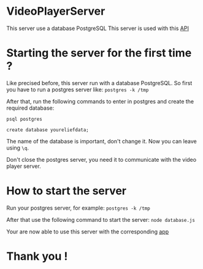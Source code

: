 # VideoPlayerServer

This server use a database PostgreSQL
This server is used with this [API](https://github.com/Theo-DARONAT/VideoPlayerApp.git)

# Starting the server for the first time ?

Like precised before, this server run with a database PostgreSQL.
So first you have to run a postgres server like: ```postgres -k /tmp```

After that, run the following commands to enter in postgres and create the required database:

```psql postgres```

```create database youreliefdata;```

The name of the database is important, don't change it.
Now you can leave using ```\q```.

Don't close the postgres server, you need it to communicate with the video player server.

# How to start the server

Run your postgres server, for example: ```postgres -k /tmp```

After that use the following command to start the server: ```node database.js```

Your are now able to use this server with the corresponding [app](https://github.com/Theo-DARONAT/VideoPlayerApp.git)

# Thank you !
